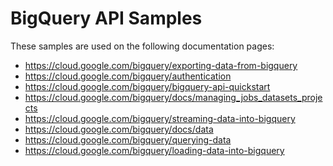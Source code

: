 # BigQuery API Samples

<!-- auto-doc-link -->
These samples are used on the following documentation pages:

>
* https://cloud.google.com/bigquery/exporting-data-from-bigquery
* https://cloud.google.com/bigquery/authentication
* https://cloud.google.com/bigquery/bigquery-api-quickstart
* https://cloud.google.com/bigquery/docs/managing_jobs_datasets_projects
* https://cloud.google.com/bigquery/streaming-data-into-bigquery
* https://cloud.google.com/bigquery/docs/data
* https://cloud.google.com/bigquery/querying-data
* https://cloud.google.com/bigquery/loading-data-into-bigquery

<!-- end-auto-doc-link -->
